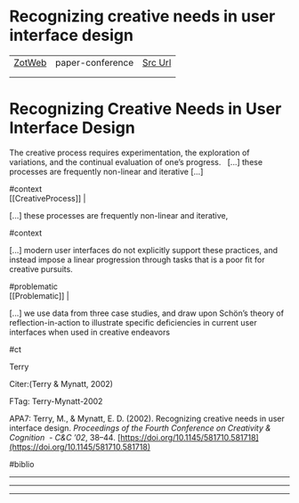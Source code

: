 
# Recognizing creative needs in user interface design
|       |       |       |
|  ---  |  ---  |  ---  |
|   [ZotWeb](http://zotero.org/users/180474/items/W5KKZ2ZP)    | paper-conference      | [Src Url](http://portal.acm.org/citation.cfm?doid=581710.581718)      |
|       |       |       |
|       |       |       |

Recognizing Creative Needs in User Interface Design
===================================================



The creative process requires experimentation, the exploration of variations, and the continual evaluation of one’s progress.   [...] these processes are frequently non-linear and iterative [...] 

  

#context  
  [[CreativeProcess]] | 



 [...] these processes are frequently non-linear and iterative,

#context



 [...] modern user interfaces do not explicitly support these practices, and instead impose a linear progression through tasks that is a poor fit for creative pursuits.

  

#problematic  
  [[Problematic]] | 



 [...] we use data from three case studies, and draw upon Schön’s theory of reflection-in-action to illustrate specific deficiencies in current user interfaces when used in creative endeavors

  

#ct



Terry

  

Citer:(Terry & Mynatt, 2002)

FTag: Terry-Mynatt-2002

APA7: Terry, M., & Mynatt, E. D. (2002). Recognizing creative needs in user interface design. _Proceedings of the Fourth Conference on Creativity & Cognition  - C&C ’02_, 38–44. [https://doi.org/10.1145/581710.581718](https://doi.org/10.1145/581710.581718) [](https://doi.org/10.1145/581710.581718)

#biblio

---------------------------------------------------------------------------------






----

----

